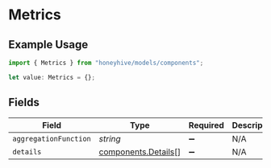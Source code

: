 # Metrics

## Example Usage

```typescript
import { Metrics } from "honeyhive/models/components";

let value: Metrics = {};
```

## Fields

| Field                                                      | Type                                                       | Required                                                   | Description                                                |
| ---------------------------------------------------------- | ---------------------------------------------------------- | ---------------------------------------------------------- | ---------------------------------------------------------- |
| `aggregationFunction`                                      | *string*                                                   | :heavy_minus_sign:                                         | N/A                                                        |
| `details`                                                  | [components.Details](../../models/components/details.md)[] | :heavy_minus_sign:                                         | N/A                                                        |